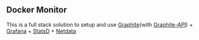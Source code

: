 Docker Monitor
--------------

This is a full stack solution to setup and use [Graphite](https://graphiteapp.org)(with [Graphite-API](https://github.com/brutasse/graphite-api)) + [Grafana](http://grafana.org) + [StatsD](https://github.com/etsy/statsd) + [Netdata](https://netdata.firehol.org)

